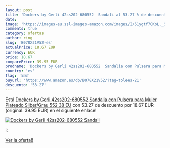 ```yaml
---
layout: post
title: 'Dockers by Gerli 42ss202-680552  Sandali al 53.27 % de descuento'
date: 
image: 'https://images-eu.ssl-images-amazon.com/images/I/51ygtf7CKoL._SL200_.jpg'
comments: true
category: ofertas
author: ring
slug: 'B078X21V52-es'
actualPrice: 18.67 EUR
currency: EUR
price: 18.67
comparePrice: 39.95 EUR
prodname: 'Dockers by Gerli 42ss202-680552  Sandalia con Pulsera para Mujer  Plateado  Silber/Grau 552   38 EU'
country: 'es'
flag: '🇪🇸'
buyurl: 'https://www.amazon.es/dp/B078X21V52/?tag=tolees-21'
descuento: '53.27'
---
```


Está [Dockers by Gerli 42ss202-680552  Sandalia con Pulsera para Mujer  Plateado  Silber/Grau 552   38 EU](https://www.amazon.es/dp/B078X21V52/?tag=tolees-21) con 53.27 de descuento por 18.67 EUR (original: 39.95 EUR) en el siguiente enlace!

[![Dockers by Gerli 42ss202-680552  Sandali](https://images-eu.ssl-images-amazon.com/images/I/51ygtf7CKoL._SL200_.jpg)](https://www.amazon.es/dp/B078X21V52/?tag=tolees-21)

ℹ️:


[Ver la oferta!!](https://www.amazon.es/dp/B078X21V52/?tag=tolees-21)
